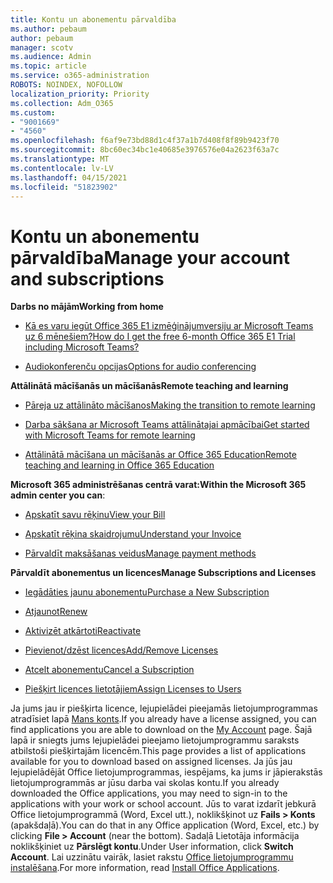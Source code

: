 ```yaml
---
title: Kontu un abonementu pārvaldība
ms.author: pebaum
author: pebaum
manager: scotv
ms.audience: Admin
ms.topic: article
ms.service: o365-administration
ROBOTS: NOINDEX, NOFOLLOW
localization_priority: Priority
ms.collection: Adm_O365
ms.custom:
- "9001669"
- "4560"
ms.openlocfilehash: f6af9e73bd88d1c4f37a1b7d408f8f89b9423f70
ms.sourcegitcommit: 8bc60ec34bc1e40685e3976576e04a2623f63a7c
ms.translationtype: MT
ms.contentlocale: lv-LV
ms.lasthandoff: 04/15/2021
ms.locfileid: "51823902"
---
```

# <a name="manage-your-account-and-subscriptions"></a><span data-ttu-id="b67bf-102">Kontu un abonementu pārvaldība</span><span class="sxs-lookup"><span data-stu-id="b67bf-102">Manage your account and subscriptions</span></span>

<span data-ttu-id="b67bf-103">**Darbs no mājām**</span><span class="sxs-lookup"><span data-stu-id="b67bf-103">**Working from home**</span></span>
- [<span data-ttu-id="b67bf-104">Kā es varu iegūt Office 365 E1 izmēģinājumversiju ar Microsoft Teams uz 6 mēnešiem?</span><span class="sxs-lookup"><span data-stu-id="b67bf-104">How do I get the free 6-month Office 365 E1 Trial including Microsoft Teams?</span></span>](https://docs.microsoft.com/MicrosoftTeams/e1-trial-license)

- [<span data-ttu-id="b67bf-105">Audiokonferenču opcijas</span><span class="sxs-lookup"><span data-stu-id="b67bf-105">Options for audio conferencing</span></span>](https://docs.microsoft.com/alchemyinsights/options-for-audio-conferencing)

<span data-ttu-id="b67bf-106">**Attālinātā mācīšanās un mācīšanās**</span><span class="sxs-lookup"><span data-stu-id="b67bf-106">**Remote teaching and learning**</span></span>

- [<span data-ttu-id="b67bf-107">Pāreja uz attālināto mācīšanos</span><span class="sxs-lookup"><span data-stu-id="b67bf-107">Making the transition to remote learning</span></span>](https://www.microsoft.com/education/remote-learning)

- [<span data-ttu-id="b67bf-108">Darba sākšana ar Microsoft Teams attālinātajai apmācībai</span><span class="sxs-lookup"><span data-stu-id="b67bf-108">Get started with Microsoft Teams for remote learning</span></span>](https://docs.microsoft.com/MicrosoftTeams/remote-learning-edu)

- [<span data-ttu-id="b67bf-109">Attālinātā mācīšana un mācīšanās ar Office 365 Education</span><span class="sxs-lookup"><span data-stu-id="b67bf-109">Remote teaching and learning in Office 365 Education</span></span>](https://docs.microsoft.com/MicrosoftTeams/remote-learning-edu)

<span data-ttu-id="b67bf-110">**Microsoft 365 administrēšanas centrā varat:**</span><span class="sxs-lookup"><span data-stu-id="b67bf-110">**Within the Microsoft 365 admin center you can**:</span></span> 

- [<span data-ttu-id="b67bf-111">Apskatīt savu rēķinu</span><span class="sxs-lookup"><span data-stu-id="b67bf-111">View your Bill</span></span>](https://docs.microsoft.com/microsoft-365/commerce/billing-and-payments/view-your-bill-or-invoice) 

- [<span data-ttu-id="b67bf-112">Apskatīt rēķina skaidrojumu</span><span class="sxs-lookup"><span data-stu-id="b67bf-112">Understand your Invoice</span></span>](https://docs.microsoft.com/microsoft-365/commerce/billing-and-payments/understand-your-invoice)

- [<span data-ttu-id="b67bf-113">Pārvaldīt maksāšanas veidus</span><span class="sxs-lookup"><span data-stu-id="b67bf-113">Manage payment methods</span></span>](https://docs.microsoft.com/microsoft-365/commerce/billing-and-payments/manage-payment-methods)

<span data-ttu-id="b67bf-114">**Pārvaldīt abonementus un licences**</span><span class="sxs-lookup"><span data-stu-id="b67bf-114">**Manage Subscriptions and Licenses**</span></span> 

- [<span data-ttu-id="b67bf-115">Iegādāties jaunu abonementu</span><span class="sxs-lookup"><span data-stu-id="b67bf-115">Purchase a New Subscription</span></span>](https://docs.microsoft.com/microsoft-365/commerce/subscriptions/upgrade-to-different-plan)

- [<span data-ttu-id="b67bf-116">Atjaunot</span><span class="sxs-lookup"><span data-stu-id="b67bf-116">Renew</span></span>](https://docs.microsoft.com/microsoft-365/commerce/subscriptions/renew-your-subscription) 

- [<span data-ttu-id="b67bf-117">Aktivizēt atkārtoti</span><span class="sxs-lookup"><span data-stu-id="b67bf-117">Reactivate</span></span>](https://docs.microsoft.com/microsoft-365/commerce/subscriptions/reactivate-your-subscription)

- [<span data-ttu-id="b67bf-118">Pievienot/dzēst licences</span><span class="sxs-lookup"><span data-stu-id="b67bf-118">Add/Remove Licenses</span></span>](https://docs.microsoft.com/microsoft-365/commerce/licenses/buy-licenses)

- [<span data-ttu-id="b67bf-119">Atcelt abonementu</span><span class="sxs-lookup"><span data-stu-id="b67bf-119">Cancel a Subscription</span></span>](https://docs.microsoft.com/microsoft-365/commerce/subscriptions/cancel-your-subscription)

- [<span data-ttu-id="b67bf-120">Piešķirt licences lietotājiem</span><span class="sxs-lookup"><span data-stu-id="b67bf-120">Assign Licenses to Users</span></span>](https://docs.microsoft.com/microsoft-365/admin/manage/assign-licenses-to-users)

<span data-ttu-id="b67bf-121">Ja jums jau ir piešķirta licence, lejupielādei pieejamās lietojumprogrammas atradīsiet lapā [Mans konts](https://portal.office.com/account/#installs).</span><span class="sxs-lookup"><span data-stu-id="b67bf-121">If you already have a license assigned, you can find applications you are able to download on the [My Account](https://portal.office.com/account/#installs) page.</span></span> <span data-ttu-id="b67bf-122">Šajā lapā ir sniegts jums lejupielādei pieejamo lietojumprogrammu saraksts atbilstoši piešķirtajām licencēm.</span><span class="sxs-lookup"><span data-stu-id="b67bf-122">This page provides a list of applications available for you to download based on assigned licenses.</span></span> <span data-ttu-id="b67bf-123">Ja jūs jau lejupielādējāt Office lietojumprogrammas, iespējams, ka jums ir jāpierakstās lietojumprogrammās ar jūsu darba vai skolas kontu.</span><span class="sxs-lookup"><span data-stu-id="b67bf-123">If you already downloaded the Office applications, you may need to sign-in to the applications with your work or school account.</span></span> <span data-ttu-id="b67bf-124">Jūs to varat izdarīt jebkurā Office lietojumprogrammā (Word, Excel utt.), noklikšķinot uz **Fails > Konts** (apakšdaļā).</span><span class="sxs-lookup"><span data-stu-id="b67bf-124">You can do that in any Office application (Word, Excel, etc.) by clicking **File > Account** (near the bottom).</span></span> <span data-ttu-id="b67bf-125">Sadaļā Lietotāja informācija noklikšķiniet uz **Pārslēgt kontu**.</span><span class="sxs-lookup"><span data-stu-id="b67bf-125">Under User information, click **Switch Account**.</span></span> <span data-ttu-id="b67bf-126">Lai uzzinātu vairāk, lasiet rakstu [Office lietojumprogrammu instalēšana](https://docs.microsoft.com/microsoft-365/admin/setup/install-applications).</span><span class="sxs-lookup"><span data-stu-id="b67bf-126">For more information, read [Install Office Applications](https://docs.microsoft.com/microsoft-365/admin/setup/install-applications).</span></span> 
